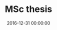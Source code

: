 ---
layout: post
position: right
title: 'MSc thesis'
date: 2016-12-31 00:00:00
categories: development
tags: Powerline Detection Computer Vision
featured_image: '/img/posts/portfolio/powerlines/process.png'
lead_text: 'Power line extraction process.'
project_link: 'https://ieeexplore.ieee.org/abstract/document/7804438/'
button_text: 'IEEEXplore'
button_icon: file
---